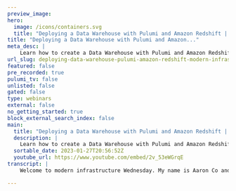 ```yaml
---
preview_image:
hero:
  image: /icons/containers.svg
  title: "Deploying a Data Warehouse with Pulumi and Amazon Redshift | Modern Infrastructure"
title: "Deploying a Data Warehouse with Pulumi and Amazon..."
meta_desc: |
    Learn how to create a Data Warehouse with Pulumi and Amazon Redshift. We'll write a Pulumi program that provisions a single-node Redshift cluster i...
url_slug: deploying-data-warehouse-pulumi-amazon-redshift-modern-infrastructure
featured: false
pre_recorded: true
pulumi_tv: false
unlisted: false
gated: false
type: webinars
external: false
no_getting_started: true
block_external_search_index: false
main:
  title: "Deploying a Data Warehouse with Pulumi and Amazon Redshift | Modern Infrastructure"
  description: |
    Learn how to create a Data Warehouse with Pulumi and Amazon Redshift. We'll write a Pulumi program that provisions a single-node Redshift cluster in an Amazon VPC, and then we’ll load some sample data into the warehouse from Amazon S3. ► Example code in TypeScript and Python: https://www.pulumi.com/blog/building-a-data-warehouse-on-aws-with-redshift-and-pulumi/  ✅ Get Started with Pulumi: https://pulumip.us/Get-Started ✅ Create a Pulumi account. It's free: https://pulumip.us/Sign-Up-OpenSource  00:00 Introduction 00:12 Where to find the Tutorial and Example Code 00:30 What is a Data Warehouse 01:16 Summary of the project 01:41 Demo starts - create a new project 03:03 Start building the data warehouse 04:07 Stack configuration settings 04:43 Define a new VPC 05:24 Create an IAM role 06:09 Create a VPC endpoint 06:44 Create a single-node Redshift cluster 07:50 Deploy the stack with 'pulumi up' 08:52 Load data into Redshift 14:13 Conclusion
  sortable_date: 2023-01-27T20:56:52Z
  youtube_url: https://www.youtube.com/embed/2v_53eWGrqE
transcript: |
    Welcome to modern infrastructure Wednesday. My name is Aaron Co and today we are going to deploy a data warehouse using Amazon Redshift. So my colleague Christian wrote a blog post about this sometime last year and we're just gonna go through it and uh try to follow along and um you know, deploy data warehouse uh using redshift. So what is a data warehouse? Um It's a specialized database that's purpose built for gathering and analyzing data. So, unlike general purpose databases like my sequel or post, um those are designed to meet the real time performance and transactional needs of an application, a data warehouse, however, is designed to collect and process the data produced by those applications collectively and over time to help you gain insights from that. So, examples of data warehouses warehouse products are Snowflake, Google, Bigquery, Azure, Synapse Analytics, and Amazon Redshift. And coincidentally all these are managed by Polu uh as well. So today, we're just gonna focus on Amazon Redshift. Uh Specifically, we're gonna walk through the process of writing a plume program that provisions a single node redshift cluster in an Amazon VPC. Uh then we'll load some sample data into the warehouse from S3. Uh And then um we will show you that data directly um in the data warehouse. So let's get started here. Um So we're gonna first create a new uh Pulumi project. Um But we'll first create a um new directory to holder pulling project. So we'll use uh my data warehouse. OK. Then we'll uh do it pulling me new and use the A Python template. So we'll call it the project name, my data warehouse. Um It's called project description that uh yeah, we'll take DEV and then we'll deploy the US was two. So is going to go off and set up the project pulling in all its dependencies. OK. Now that that's done um well, uh start building our data warehouse. Um So OK, to launch a like new Redshift cluster, we'll need to give a to BS a few details. So for example, the name of the red cluster, the name of the initial database, the user name and password for the admin user and the no type to use. Uh So I'm just gonna copy this from the blog here. So with that, we can um uh with that, we can actually open up main up pie and we can get started. So, all right, the first piece of code really is uh we're, we're just reading in the configuration value. So all the configuration settings that we passed in on the command line, we're gonna pull pull in from Pulumi conf config um into the stack. Um And then we're gonna create a S3 bucket that's gonna store some raw data. Next were going to defining new VPC and associated network resources for the red of cluster. Um Since the aim is to launch the cluster into VPC, we'll need to define a VPC first and define a PRO if it's subnet within it. And then finally designate a red shift subnet group to tell A to BS where to provision that cluster. So that's each of these here. Now, the next piece of code that we're gonna add to this program is um some I am A I am roll. So what we're trying to do here is we're trying to pull data from a S3 bucket into redshift. Uh So what we'll need to do is give redshift the appropriate permissions to read from Amazon S3. Uh So that's what this I am role is um doing here. Um And you'll see that we're only giving it a read, only access. So that takes care of the permission part. Now, the next part is um to make this all work because the cluster resides in a private subnet that subnet actually won't have access to the public internet. So what we'll need to do is give the cluster a way to communicate with S3 without having to leave the VPC network. So we'll do this by creating a VPC gateway end point. Um And this allows the cluster to read from S3 over the private network. And now that we have all that done, we can get to the cluster itself. So, so here we have a single node, redshift cluster. It is pulling in all the config settings, network settings, im roles VPC um settings that we defined earlier on and the code, it's all here. And then so once the clusters provision, we're gonna export uh the data bucket name and the red shift roll arm because we'll uh use it for uh loading in the data. All right, now that we have our program, let's save it real quick and then get back to the terminal. So we're gonna do a quick Pulumi up. It's gonna show us a preview of everything that it's going to provision and then we're gonna select yes to uh start to update. So deploying this cluster takes about five minutes, five minutes. So we'll see you in a bit. OK? It's finished provisioning everything. So now it's time to load some data. So in a real world situation, you probably already have some data to load like web server logs or some other raw or unstructured data residing in S3 bucket or DIMO DB table or R DS database. But uh we're starting from scratch. So we'll create and publish that data manually. So we're, we're just gonna load a generated text file containing a few lines of json each representing a fictitious event to be loaded into the data warehouse. Uh So sure, copy this over. All right. So a bunch of these event, um events, reporting it into events one TXT. Um And then what we're gonna do is we're gonna upload this file test three using the A to BS Coy. And what you'll see is uh So we're gonna do that and then we're gonna take the output here and upload to that specific bucket. So it's three of the OK. Let's copy this bucket name out here and do that. All right, now it is uploaded. All right. Uh Now that we have our Redshift cluster provisioned and we got some data loaded to be ingested. Uh We can go back according to data. Um So let's go into our Redshift cluster here and we should be able to open up a query editor. So there is a red shift cluster and then we're gonna um uh log in via the database, user name and password. Uh So we have admin and then strong one should create a connection. All right, there we go. So we created a connection and you'll see that there is a DEV database that's ready to go. Um And it just doesn't have any tables. So we'll get to that next. So we are gonna um create a table called events uh which has um two elements, um my ID and a name. So run that and there we go. Uh Next, what we're gonna do is we're going to um we're, we're going to uh copy uh the events that we uploaded into the S3 bucket over. So with that, we need to go back and get our bucket name and replace it here. Uh Then back to the Pulumi outputs. We'll pick up the, the I AM role and then we'll use, we use the US was two region. So we'll do that and we'll hit run. So we'll see that um all that stuff is copied and loaded. And lastly, we will run another uh a new query. And what we're gonna do is just um select all the elements from the events table and order it by ID. So let's run that. And all right, that worked. So we were able to load the S3 data and then we were able to or load the S3 data into Redshift and then be able to query for it. Uh So these were the exact same events that we uploaded on the command line into the events one txt uh file. All right. So um that was a quick example of how to um um create a data warehouse using Amazon Redshift. So just to quickly summarize what we did. So we wrote a ploy program that provisions a provisioned a single node redshift cluster in an Amazon VPC. Then we loaded some data into a S3 bucket and just it into redshift. And then used the Redshift query editor to look at the data. Uh So with that, uh that is the end of this episode and a future episode, we're gonna continue building on the state of warehouse example. Um And do, do some. Um et so, uh thank you all for joining for another episode of Modern Infrastructure Wednesday. Uh My name is Aaron co your host.

---
```

